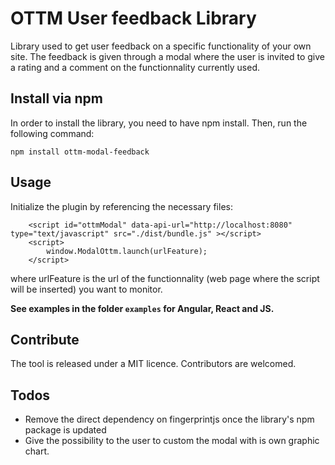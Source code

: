 # OTTM User feedback Library

Library used to get user feedback on a specific functionality of your own site.
The feedback is given through a modal where the user is invited to give a rating and a comment on the functionnality currently used.

## Install via npm

In order to install the library, you need to have npm install. Then, run the following command: 
```
npm install ottm-modal-feedback
```

## Usage 

Initialize the plugin by referencing the necessary files:
```
    <script id="ottmModal" data-api-url="http://localhost:8080" type="text/javascript" src="./dist/bundle.js" ></script>
    <script>
        window.ModalOttm.launch(urlFeature);
    </script>
```

where urlFeature is the url of the functionnality (web page where the script will be inserted) you want to monitor.

**See examples in the folder `examples` for Angular, React and JS.**

## Contribute 

The tool is released under a MIT licence. Contributors are welcomed.

## Todos

- Remove the direct dependency on fingerprintjs once the library's npm package is updated
- Give the possibility to the user to custom the modal with is own graphic chart. 
